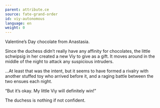```yaml
---
parent: attribute.ce
source: fate-grand-order
id: viy-autonomous
language: en
weight: 0
---
```


Valentine’s Day chocolate from Anastasia.

Since the duchess didn’t really have any affinity for chocolates, the little schwipsig in her created a new Viy to give as a gift. It moves around in the middle of the night to attack any suspicious intruders.

…At least that was the intent, but it seems to have formed a rivalry with another stuffed toy who arrived before it, and a raging battle between the two ensues each night.

“But it’s okay. My little Viy will definitely win!”

The duchess is nothing if not confident.
